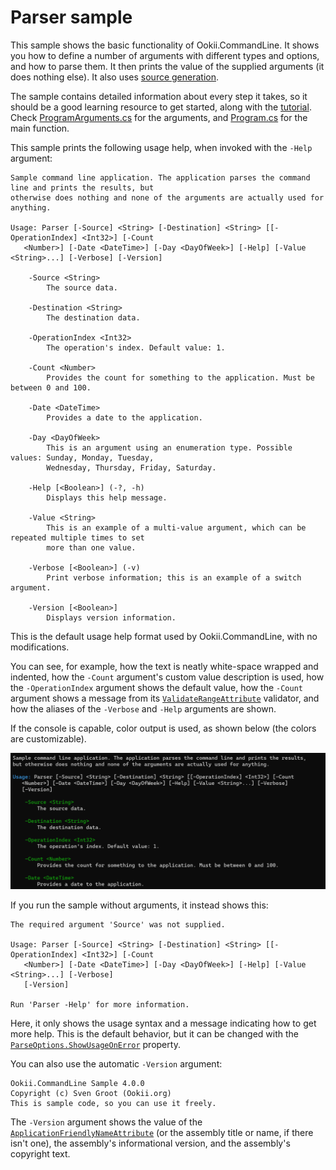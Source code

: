 # Parser sample

This sample shows the basic functionality of Ookii.CommandLine. It shows you how to define a number
of arguments with different types and options, and how to parse them. It then prints the value of
the supplied arguments (it does nothing else). It also uses [source generation](../../../docs/SourceGeneration.md).

The sample contains detailed information about every step it takes, so it should be a good learning
resource to get started, along with the [tutorial](../../../docs/Tutorial.md). Check
[ProgramArguments.cs](ProgramArguments.cs) for the arguments, and [Program.cs](Program.cs) for the
main function.

This sample prints the following usage help, when invoked with the `-Help` argument:

```text
Sample command line application. The application parses the command line and prints the results, but
otherwise does nothing and none of the arguments are actually used for anything.

Usage: Parser [-Source] <String> [-Destination] <String> [[-OperationIndex] <Int32>] [-Count
   <Number>] [-Date <DateTime>] [-Day <DayOfWeek>] [-Help] [-Value <String>...] [-Verbose] [-Version]

    -Source <String>
        The source data.

    -Destination <String>
        The destination data.

    -OperationIndex <Int32>
        The operation's index. Default value: 1.

    -Count <Number>
        Provides the count for something to the application. Must be between 0 and 100.

    -Date <DateTime>
        Provides a date to the application.

    -Day <DayOfWeek>
        This is an argument using an enumeration type. Possible values: Sunday, Monday, Tuesday,
        Wednesday, Thursday, Friday, Saturday.

    -Help [<Boolean>] (-?, -h)
        Displays this help message.

    -Value <String>
        This is an example of a multi-value argument, which can be repeated multiple times to set
        more than one value.

    -Verbose [<Boolean>] (-v)
        Print verbose information; this is an example of a switch argument.

    -Version [<Boolean>]
        Displays version information.
```

This is the default usage help format used by Ookii.CommandLine, with no modifications.

You can see, for example, how the text is neatly white-space wrapped and indented, how the `-Count`
argument's custom value description is used, how the `-OperationIndex` argument shows the default
value, how the `-Count` argument shows a message from its [`ValidateRangeAttribute`][] validator, and
how the aliases of the `-Verbose` and `-Help` arguments are shown.

If the console is capable, color output is used, as shown below (the colors are customizable).

![Color output sample](../../../docs/images/color.png)

If you run the sample without arguments, it instead shows this:

```text
The required argument 'Source' was not supplied.

Usage: Parser [-Source] <String> [-Destination] <String> [[-OperationIndex] <Int32>] [-Count
   <Number>] [-Date <DateTime>] [-Day <DayOfWeek>] [-Help] [-Value <String>...] [-Verbose]
   [-Version]

Run 'Parser -Help' for more information.
```

Here, it only shows the usage syntax and a message indicating how to get more help. This is the
default behavior, but it can be changed with the [`ParseOptions.ShowUsageOnError`][] property.

You can also use the automatic `-Version` argument:

```text
Ookii.CommandLine Sample 4.0.0
Copyright (c) Sven Groot (Ookii.org)
This is sample code, so you can use it freely.
```

The `-Version` argument shows the value of the [`ApplicationFriendlyNameAttribute`][] (or the
assembly title or name, if there isn't one), the assembly's informational version, and the
assembly's copyright text.

[`ApplicationFriendlyNameAttribute`]: https://www.ookii.org/docs/commandline-5.0/html/T_Ookii_CommandLine_ApplicationFriendlyNameAttribute.htm
[`ParseOptions.ShowUsageOnError`]: https://www.ookii.org/docs/commandline-5.0/html/P_Ookii_CommandLine_ParseOptions_ShowUsageOnError.htm
[`ValidateRangeAttribute`]: https://www.ookii.org/docs/commandline-5.0/html/T_Ookii_CommandLine_Validation_ValidateRangeAttribute.htm
